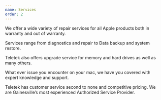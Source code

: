 ```yaml
---
name: Services
order: 2
---
```

We offer a wide variety of repair services for all Apple products both in
warranty and out of warranty.

Services range from diagnostics and repair to
Data backup and system restore.

Teletek also offers upgrade service for memory
and hard drives as well as many others.

What ever issue you encounter on your
mac, we have you covered with expert knowledge and support.

Teletek has
customer service second to none and competitive pricing.  We are Gainesville’s
most experienced Authorized Service Provider.
